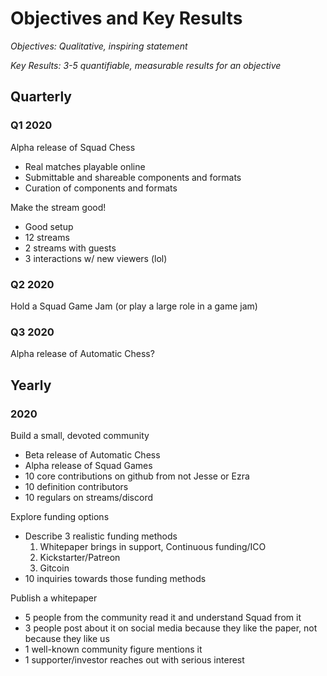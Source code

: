 # Objectives and Key Results
_Objectives: Qualitative, inspiring statement_

_Key Results: 3-5 quantifiable, measurable results for an objective_

## Quarterly
### Q1 2020
Alpha release of Squad Chess
- Real matches playable online
- Submittable and shareable components and formats
- Curation of components and formats

Make the stream good!
- Good setup
- 12 streams
- 2 streams with guests
- 3 interactions w/ new viewers (lol)

### Q2 2020
Hold a Squad Game Jam (or play a large role in a game jam)

### Q3 2020
Alpha release of Automatic Chess?

## Yearly
### 2020
Build a small, devoted community
- Beta release of Automatic Chess
- Alpha release of Squad Games
- 10 core contributions on github from not Jesse or Ezra
- 10 definition contributors
- 10 regulars on streams/discord

Explore funding options
- Describe 3 realistic funding methods
  1. Whitepaper brings in support, Continuous funding/ICO
  1. Kickstarter/Patreon
  1. Gitcoin
- 10 inquiries towards those funding methods

Publish a whitepaper
- 5 people from the community read it and understand Squad from it
- 3 people post about it on social media because they like the paper, not because they like us
- 1 well-known community figure mentions it
- 1 supporter/investor reaches out with serious interest
